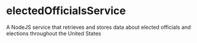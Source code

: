 # electedOfficialsService
A NodeJS service that retrieves and stores data about elected officials and elections throughout the United States
